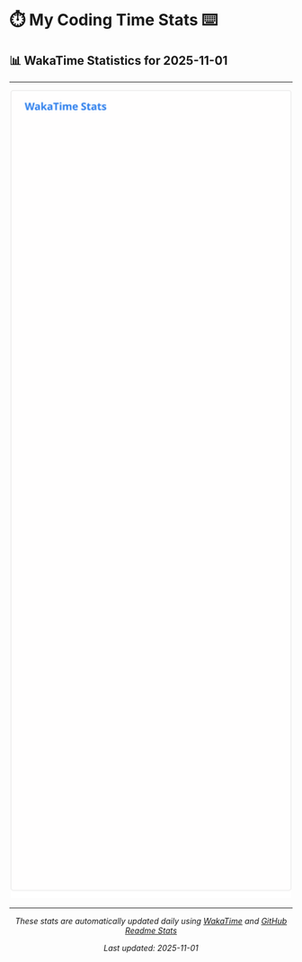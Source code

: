 # ⏱️ My Coding Time Stats ⌨️

## 📊 WakaTime Statistics for 2025-11-01

---

<div align="center">

<img src="./images/wakatime-stats-2025-11-01.svg" alt="WakaTime Stats" width="500">

</div>

---

<div align="center">

*These stats are automatically updated daily using [WakaTime](https://wakatime.com) and [GitHub Readme Stats](https://github.com/anuraghazra/github-readme-stats)*

*Last updated: 2025-11-01*
</div>
